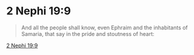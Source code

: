 # 2 Nephi 19:9

> And all the people shall know, even Ephraim and the inhabitants of Samaria, that say in the pride and stoutness of heart:

[2 Nephi 19:9](https://www.churchofjesuschrist.org/study/scriptures/bofm/2-ne/19?lang=eng&id=p9#p9)


